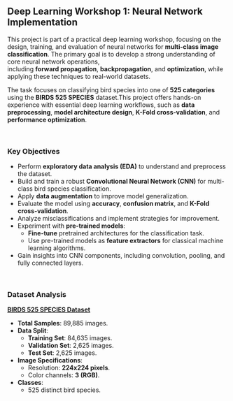 ## **Deep Learning Workshop 1: Neural Network Implementation**

This project is part of a practical deep learning workshop, focusing on the design, training, and evaluation of neural networks for  **multi-class image classification**. 
The primary goal is to develop a strong understanding of core neural network operations,  
including **forward propagation**, **backpropagation**, and **optimization**, while applying these techniques to real-world datasets.

The task focuses on classifying bird species into one of **525 categories** using the **BIRDS 525 SPECIES** dataset.This project offers hands-on experience with essential deep learning workflows, such as **data preprocessing**, **model architecture design**, **K-Fold cross-validation**, and **performance optimization**.


&nbsp;  
### **Key Objectives**
- Perform **exploratory data analysis (EDA)** to understand and preprocess the dataset.
- Build and train a robust **Convolutional Neural Network (CNN)** for multi-class bird species classification.
- Apply **data augmentation** to improve model generalization.
- Evaluate the model using **accuracy**, **confusion matrix**, and **K-Fold cross-validation**.
- Analyze misclassifications and implement strategies for improvement.
- Experiment with **pre-trained models**:
  - **Fine-tune** pretrained architectures for the classification task.
  - Use pre-trained models as **feature extractors** for classical machine learning algorithms.
- Gain insights into CNN components, including convolution, pooling, and fully connected layers.


&nbsp;  
### **Dataset Analysis**
**[BIRDS 525 SPECIES Dataset](https://www.kaggle.com/gpiosenka/100-bird-species)**  

- **Total Samples**: 89,885 images.
- **Data Split**:
  - **Training Set**: 84,635 images.
  - **Validation Set**: 2,625 images.
  - **Test Set**: 2,625 images.
- **Image Specifications**:
  - Resolution: **224x224 pixels**.
  - Color channels: **3 (RGB)**.
- **Classes**:
  - 525 distinct bird species.

